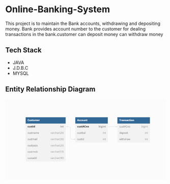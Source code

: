 # Online-Banking-System
This project is to maintain the Bank accounts, withdrawing and depositing money. Bank provides account number to the customer for dealing transactions in the bank.customer can deposit money can withdraw money


## Tech Stack

- JAVA
- J.D.B.C
- MYSQL


 Entity Relationship Diagram
   - 
  ![ER](https://github.com/Suhaib-Malik01/Suhaib-Malik01.github.io/blob/master/Components/Images/Screenshot%202022-12-19%20140836.png)  
